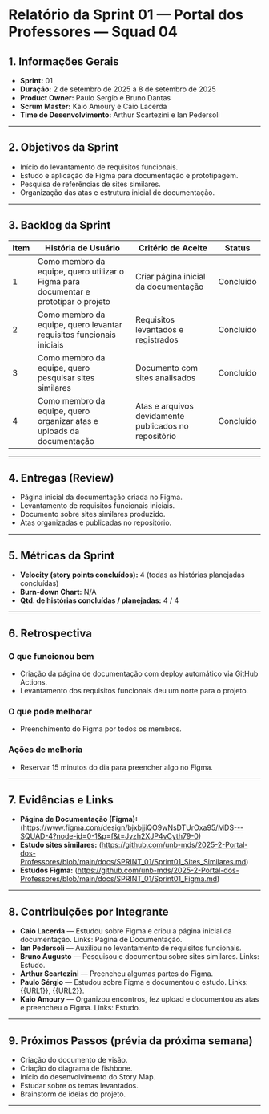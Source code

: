 # Relatório da Sprint 01 — Portal dos Professores — Squad 04

## 1. Informações Gerais

* **Sprint:** 01  
* **Duração:** 2 de setembro de 2025 a 8 de setembro de 2025  
* **Product Owner:** Paulo Sergio e Bruno Dantas  
* **Scrum Master:** Kaio Amoury e Caio Lacerda  
* **Time de Desenvolvimento:** Arthur Scartezini e Ian Pedersoli  

---

## 2. Objetivos da Sprint

* Início do levantamento de requisitos funcionais.  
* Estudo e aplicação de Figma para documentação e prototipagem.  
* Pesquisa de referências de sites similares.  
* Organização das atas e estrutura inicial de documentação.  

---

## 3. Backlog da Sprint

| Item | História de Usuário | Critério de Aceite | Status |
| ---- | ------------------- | ----------------- | ------- |
| 1 | Como membro da equipe, quero utilizar o Figma para documentar e prototipar o projeto | Criar página inicial da documentação | Concluído |
| 2 | Como membro da equipe, quero levantar requisitos funcionais iniciais | Requisitos levantados e registrados | Concluído |
| 3 | Como membro da equipe, quero pesquisar sites similares | Documento com sites analisados | Concluído |
| 4 | Como membro da equipe, quero organizar atas e uploads da documentação | Atas e arquivos devidamente publicados no repositório | Concluído |

---

## 4. Entregas (Review)

* Página inicial da documentação criada no Figma.  
* Levantamento de requisitos funcionais iniciais.  
* Documento sobre sites similares produzido.  
* Atas organizadas e publicadas no repositório.  

---

## 5. Métricas da Sprint

* **Velocity (story points concluídos):** 4 (todas as histórias planejadas concluídas)  
* **Burn-down Chart:** N/A  
* **Qtd. de histórias concluídas / planejadas:** 4 / 4  

---

## 6. Retrospectiva

### O que funcionou bem
* Criação da página de documentação com deploy automático via GitHub Actions.  
* Levantamento dos requisitos funcionais deu um norte para o projeto.  

### O que pode melhorar
* Preenchimento do Figma por todos os membros.  

### Ações de melhoria
* Reservar 15 minutos do dia para preencher algo no Figma.  

---

## 7. Evidências e Links

* **Página de Documentação (Figma):** (https://www.figma.com/design/bjxbjjiQO9wNsDTUrOxa95/MDS---SQUAD-4?node-id=0-1&p=f&t=Jvzh2XJP4vCyth79-0)
* **Estudo sites similares:** (https://github.com/unb-mds/2025-2-Portal-dos-Professores/blob/main/docs/SPRINT_01/Sprint01_Sites_Similares.md)  
* **Estudos Figma:** (https://github.com/unb-mds/2025-2-Portal-dos-Professores/blob/main/docs/SPRINT_01/Sprint01_Figma.md) 

---

## 8. Contribuições por Integrante

- **Caio Lacerda** — Estudou sobre Figma e criou a página inicial da documentação. Links: Página de Documentação.  
- **Ian Pedersoli** — Auxiliou no levantamento de requisitos funcionais.  
- **Bruno Augusto** — Pesquisou e documentou sobre sites similares. Links: Estudo.  
- **Arthur Scartezini** — Preencheu algumas partes do Figma.  
- **Paulo Sérgio** — Estudou sobre Figma e documentou o estudo. Links: {{URL1}}, {{URL2}}.  
- **Kaio Amoury** — Organizou encontros, fez upload e documentou as atas e preencheu o Figma. Links: Estudo.  

---

## 9. Próximos Passos (prévia da próxima semana)

- Criação do documento de visão.  
- Criação do diagrama de fishbone.  
- Início do desenvolvimento do Story Map.  
- Estudar sobre os temas levantados.  
- Brainstorm de ideias do projeto.  

---
